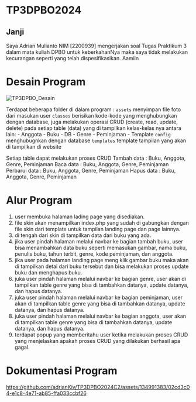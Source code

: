 # TP3DPBO2024
## Janji
Saya Adrian Mulianto NIM [2200939] mengerjakan soal Tugas Praktikum 3 dalam mata kuliah DPBO untuk keberkahanNya maka saya tidak melakukan kecurangan seperti yang telah dispesifikasikan. Aamiin 

# Desain Program
![TP3DPBO_Desain](https://github.com/adrianKiv/TP3DPBO2024C2/assets/134991383/f3f666db-3009-4203-9ce0-8163c6d13ef4)

Terdapat beberapa folder di dalam program :
`assets` menyimpan file foto dari masukan user
`classes` berisikan kode-kode yang menghubungkan dengan database, juga melakukan operasi CRUD (create, read, update, delete) pada setiap table (data) yang di tampilkan kelas-kelas nya antara lain:
      - Anggota
      - Buku
      - DB
      - Genre
      - Peminjaman
      - Template
`config` menghubugnkan dengan database
`templates` template tampilan yang akan di tampilkan di website

Setiap table dapat melakukan proses CRUD 
Tambah data : Buku, Anggota, Genre, Peminjaman
Baca data :  Buku, Anggota, Genre, Peminjaman
Perbarui data :  Buku, Anggota, Genre, Peminjaman
Hapus data :  Buku, Anggota, Genre, Peminjaman

# Alur Program
1. user membuka halaman lading page yang disediakan.
2. file skin akan menampilkan index.php yang sudah di gabungkan dengan file skin dari template untuk tampilan landing page dan page lainnya.
3. di tengah dari skin di tampilkan data dari buku yang ada.
4. jika user pindah halaman melalui navbar ke bagian tambah buku, user bisa menambahkan data buku seperti memasukan gambar, nama buku, penulis buku, tahun terbit, genre, kode peminjaman, dan anggota.
5. jika user pada halaman landing page meng klik gambar buku maka akan di tampilkan detai dari buku tersebut dan bisa melakukan proses update buku dan menghapus buku.
6. juka user pindah halaman melalui navbar ke bagian genre, user akan di tampilkan table genre yang bisa di tambahkan datanya, update datanya, dan hapus datanya.
7. juka user pindah halaman melalui navbar ke bagian peminjaman, user akan di tampilkan table genre yang bisa di tambahkan datanya, update datanya, dan hapus datanya.
8. juka user pindah halaman melalui navbar ke bagian anggota, user akan di tampilkan table genre yang bisa di tambahkan datanya, update datanya, dan hapus datanya.
9. terdapat popup yang memberitahu user ketika melakukan proses CRUD yang menjelaskan apakah proses CRUD yang dilakukan berhasil apa gagal.

# Dokumentasi Program
https://github.com/adrianKiv/TP3DPBO2024C2/assets/134991383/02cd3c04-e1c8-4e71-ab85-ffa033ccbf26

